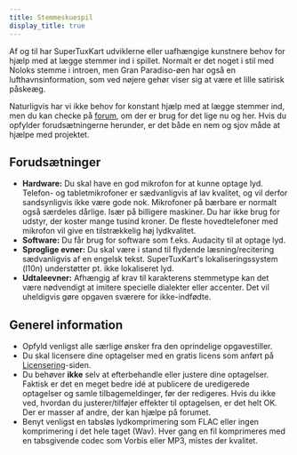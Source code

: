 ```yaml
---
title: Stemmeskuespil
display_title: true
---
```

Af og til har SuperTuxKart udviklerne eller uafhængige kunstnere behov for hjælp med at lægge stemmer ind i spillet. Normalt er det noget i stil med Noloks stemme i introen, men Gran Paradiso-øen har også en lufthavnsinformation, som ved nøjere gehør viser sig at være et lille satirisk påskeæg.

Naturligvis har vi ikke behov for konstant hjælp med at lægge stemmer ind, men du kan checke på [forum](https://forum.freegamedev.net/viewforum.php?f=16), om der er brug for det lige nu og her. Hvis du opfylder forudsætningerne herunder, er det både en nem og sjov måde at hjælpe med projektet.

## Forudsætninger

* **Hardware:** Du skal have en god mikrofon for at kunne optage lyd. Telefon- og tabletmikrofoner er sædvanligvis af lav kvalitet, og vil derfor sandsynligvis ikke være gode nok. Mikrofoner på bærbare er normalt også særdeles dårlige. Især på billigere maskiner. Du har ikke brug for udstyr, der koster mange tusind kroner. De fleste hovedtelefoner med mikrofon vil give en tilstrækkelig høj lydkvalitet.
* **Software:** Du får brug for software som f.eks. Audacity til at optage lyd.
* **Sproglige evner:** Du skal være i stand til flydende læsning/recitering sædvanligvis af en engelsk tekst. SuperTuxKart's lokaliseringssystem (l10n) understøtter pt. ikke lokaliseret lyd.
* **Udtaleevner:** Afhængig af krav til karakterens stemmetype kan det være nødvendigt at imitere specielle dialekter eller accenter. Det vil uheldigvis gøre opgaven sværere for ikke-indfødte.

## Generel information

* Opfyld venligst alle særlige ønsker fra den oprindelige opgavestiller.
* Du skal licensere dine optagelser med en gratis licens som anført på [Licensering](Licensing)-siden.
* Du behøver **ikke** selv at efterbehandle eller justere dine optagelser. Faktisk er det en meget bedre idé at publicere de uredigerede optagelser og samle tilbagemeldinger, før der redigeres. Hvis du ikke ved, hvordan du justerer/tilføjer effekter til optagelsen, er det helt OK. Der er masser af andre, der kan hjælpe på forumet.
* Benyt venligst en tabsløs lydkomprimering som FLAC eller ingen komprimering i det hele taget (Wav). Hver gang en fil komprimeres med en tabsgivende codec som Vorbis eller MP3, mistes der kvalitet.
